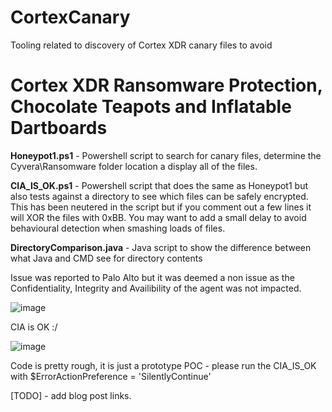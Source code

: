 # CortexCanary
Tooling related to discovery of Cortex XDR canary files to avoid 

# Cortex XDR Ransomware Protection, Chocolate Teapots and Inflatable Dartboards

**Honeypot1.ps1** - Powershell script to search for canary files, determine the Cyvera\Ransomware folder location a display all of the files.

**CIA_IS_OK.ps1** - Powershell script that does the same as Honeypot1 but also tests against a directory to see which files can be safely encrypted. This has been neutered in the script but if you comment out a few lines it will XOR the files with 0xBB. You may want to add a small delay to avoid behavioural detection when smashing loads of files.

**DirectoryComparison.java** - Java script to show the difference between what Java and CMD see for directory contents

Issue was reported to Palo Alto but it was deemed a non issue as the Confidentiality, Integrity and Availibility of the agent was not impacted. 

![image](https://github.com/user-attachments/assets/5c4a1bb3-5392-48ce-a72c-bfb239d19cdf)

CIA is OK :/ 

![image](https://github.com/user-attachments/assets/d11f8d33-7325-4b78-afaa-816dca210001)


Code is pretty rough, it is just a prototype POC - please run the CIA_IS_OK with $ErrorActionPreference = 'SilentlyContinue'

[TODO] - add blog post links.
